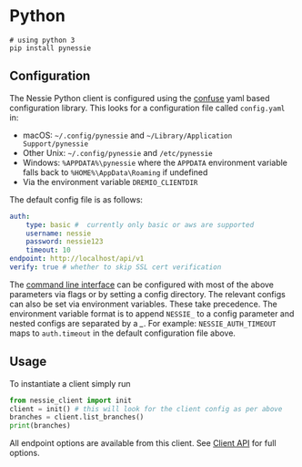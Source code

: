 # Python

```
# using python 3
pip install pynessie
``` 

## Configuration

The Nessie Python client is configured using the [confuse](https://github.com/beetbox/confuse) yaml based configuration
library. This looks for a configuration file called `config.yaml` in:

* macOS: `~/.config/pynessie` and `~/Library/Application Support/pynessie`
* Other Unix: `~/.config/pynessie` and `/etc/pynessie`
* Windows: `%APPDATA%\pynessie` where the `APPDATA` environment variable falls
  back to `%HOME%\AppData\Roaming` if undefined
* Via the environment variable `DREMIO_CLIENTDIR`

The default config file is as follows:

``` yaml
auth:
    type: basic #  currently only basic or aws are supported
    username: nessie
    password: nessie123
    timeout: 10
endpoint: http://localhost/api/v1
verify: true # whether to skip SSL cert verification
```

The [command line interface](/tools/cli.md) can be configured with most of the above parameters via flags or by setting
a config directory. The relevant configs can also be set via environment variables. These take precedence. The
environment variable format is to append `NESSIE_` to a config parameter and nested configs are separated by a *_*. For
example: `NESSIE_AUTH_TIMEOUT` maps to `auth.timeout` in the default configuration file above.


## Usage

To instantiate a client simply run

``` python
from nessie_client import init
client = init() # this will look for the client config as per above
branches = client.list_branches()
print(branches)
```

All endpoint options are available from this client. See [Client API](/pydocs/nessie_client.html) for full options.
